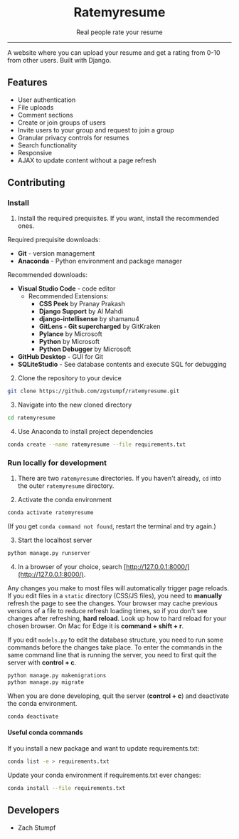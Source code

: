<h1 align="center">Ratemyresume</h1>

<p align="center">Real people rate your resume</p>

<hr/>

<p>A website where you can upload your resume and get a rating from 0-10 from other users. Built with Django.</p>

<h2>Features</h2>

<ul>
  <li>User authentication</li>
  <li>File uploads</li>
  <li>Comment sections</li>
  <li>Create or join groups of users</li>
  <li>Invite users to your group and request to join a group</li>
  <li>Granular privacy controls for resumes</li>
  <li>Search functionality</li>
  <li>Responsive</li>
  <li>AJAX to update content without a page refresh</li>
</ul>

<h2>Contributing</h2>

<h3>Install</h3>

1. Install the required prequisites. If you want, install the recommended ones.

Required prequisite downloads:
- **Git** - version management
- **Anaconda** - Python environment and package manager

Recommended downloads:
- **Visual Studio Code** - code editor
    - Recommended Extensions:
        - **CSS Peek** by Pranay Prakash
        - **Django Support** by Al Mahdi
        - **django-intellisense** by shamanu4
        - **GitLens - Git supercharged** by GitKraken
        - **Pylance** by Microsoft
        - **Python** by Microsoft
        - **Python Debugger** by Microsoft
- **GitHub Desktop** - GUI for Git
- **SQLiteStudio** - See database contents and execute SQL for debugging

2. Clone the repository to your device

```sh
git clone https://github.com/zgstumpf/ratemyresume.git
```

3. Navigate into the new cloned directory

```sh
cd ratemyresume
```

4. Use Anaconda to install project dependencies

```sh
conda create --name ratemyresume --file requirements.txt
```

<h3>Run locally for development</h3>

1. There are two `ratemyresume` directories. If you haven't already, `cd` into the outer `ratemyresume` directory.

2. Activate the conda environment

```sh
conda activate ratemyresume
```

(If you get `conda command not found`, restart the terminal and try again.)

3. Start the localhost server

```sh
python manage.py runserver
```

4. In a browser of your choice, search [http://127.0.0.1:8000/](http://127.0.0.1:8000/).

Any changes you make to most files will automatically trigger page reloads. If you edit files in a `static` directory (CSS/JS files), you need to **manually** refresh the page to see the changes. Your browser may cache previous versions of a file to reduce refresh loading times, so if you don't see changes after refreshing, **hard reload**. Look up how to hard reload for your chosen browser. On Mac for Edge it is **command + shift + r**.

If you edit `models.py` to edit the database structure, you need to run some commands before the changes take place. To enter the commands in the same command line that is running the server, you need to first quit the server with **control + c**.

```sh
python manage.py makemigrations
python manage.py migrate
```

When you are done developing, quit the server (**control + c**) and deactivate the conda environment.

```sh
conda deactivate
```

<h4>Useful conda commands</h4>

If you install a new package and want to update requirements.txt:

```sh
conda list -e > requirements.txt
```

Update your conda environment if requirements.txt ever changes:

```sh
conda install --file requirements.txt
```

<h2>Developers</h2>

<ul>
  <li>Zach Stumpf</li>
</ul>

